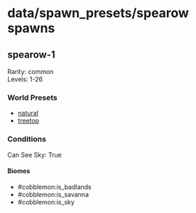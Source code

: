 # data/spawn_presets/spearow spawns  
  
## spearow-1  
Rarity: common  
Levels: 1-26  
  
### World Presets  
* [natural](/data/spawn_data/natural.md)  
* [treetop](/data/spawn_data/treetop.md)  
  
### Conditions  
Can See Sky: True  
  
#### Biomes  
  * #cobblemon:is_badlands
  * #cobblemon:is_savanna
  * #cobblemon:is_sky
  
